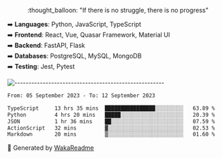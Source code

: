 <p align="center"> 
  :thought_balloon: "If there is no struggle, there is no progress"
</p>

<p align="left">
  ➡️ <strong>Languages</strong>: Python, JavaScript, TypeScript<br>
  ➡️ <strong>Frontend</strong>: React, Vue, Quasar Framework, Material UI<br>
  ➡️ <strong>Backend</strong>: FastAPI, Flask<br>
  ➡️ <strong>Databases</strong>: PostgreSQL, MySQL, MongoDB<br>
  ➡️ <strong>Testing</strong>: Jest, Pytest<br>
</p>

![-----------------------------------------------------](https://raw.githubusercontent.com/andreasbm/readme/master/assets/lines/vintage.png)

<!--START_SECTION:waka-->

```txt
From: 05 September 2023 - To: 12 September 2023

TypeScript     13 hrs 35 mins  ████████████████░░░░░░░░░   63.89 %
Python         4 hrs 20 mins   █████░░░░░░░░░░░░░░░░░░░░   20.39 %
JSON           1 hr 36 mins    ██░░░░░░░░░░░░░░░░░░░░░░░   07.59 %
ActionScript   32 mins         ▓░░░░░░░░░░░░░░░░░░░░░░░░   02.53 %
Markdown       20 mins         ▒░░░░░░░░░░░░░░░░░░░░░░░░   01.60 %
```

<!--END_SECTION:waka-->


🚀 Generated by [WakaReadme](https://github.com/athul/waka-readme)
